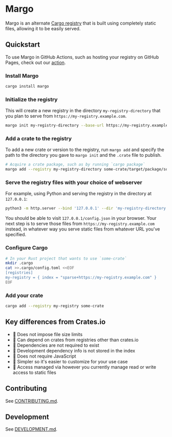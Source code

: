 # Margo

Margo is an alternate [Cargo registry][registry] that is built using
completely static files, allowing it to be easily served.

[registry]: https://doc.rust-lang.org/cargo/reference/registries.html

## Quickstart

To use Margo in GitHub Actions, such as hosting your registry on
GitHub Pages, check out our [action][].

[action]: https://github.com/integer32llc/margo-actions

### Install Margo

```bash
cargo install margo
```

### Initialize the registry

This will create a new registry in the directory
`my-registry-directory` that you plan to serve from
`https://my-registry.example.com`.

```bash
margo init my-registry-directory --base-url https://my-registry.example.com
```

### Add a crate to the registry

To add a new crate or version to the registry, run `margo add` and specify
the path to the directory you gave to `margo init` and the `.crate` file
to publish.

```bash
# Acquire a crate package, such as by running `cargo package`
margo add --registry my-registry-directory some-crate/target/package/some-crate-1.2.3.crate
```

### Serve the registry files with your choice of webserver

For example, using Python and serving the registry in the directory
at `127.0.0.1`:

```bash
python3 -m http.server --bind '127.0.0.1' --dir 'my-registry-directory'
```

You should be able to visit `127.0.0.1/config.json` in your browser.
Your next step is to serve those files from
`https://my-registry.example.com` instead, in whatever way you
serve static files from whatever URL you've specified.

### Configure Cargo

```bash
# In your Rust project that wants to use `some-crate`
mkdir .cargo
cat >>.cargo/config.toml <<EOF
[registries]
my-registry = { index = "sparse+https://my-registry.example.com" }
EOF
```

### Add your crate

```bash
cargo add --registry my-registry some-crate
```

## Key differences from Crates.io

- 💅 Does not impose file size limits
- 💅 Can depend on crates from registries other than crates.io
- 💅 Dependencies are not required to exist
- 💅 Development dependency info is not stored in the index
- 💅 Does not require JavaScript
- 💅 Simpler so it's easier to customize for your use case
- 💅 Access managed via however you currently manage read or write access to static files

## Contributing

See [CONTRIBUTING.md](./CONTRIBUTING.md).

## Development

See [DEVELOPMENT.md](./DEVELOPMENT.md).
